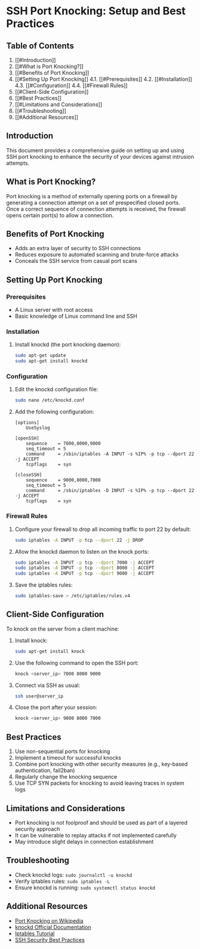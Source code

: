 # SSH Port Knocking: Setup and Best Practices

## Table of Contents

1. [[#Introduction]]
2. [[#What is Port Knocking?]]
3. [[#Benefits of Port Knocking]]
4. [[#Setting Up Port Knocking]] 4.1. [[#Prerequisites]] 4.2. [[#Installation]] 4.3. [[#Configuration]] 4.4. [[#Firewall Rules]]
5. [[#Client-Side Configuration]]
6. [[#Best Practices]]
7. [[#Limitations and Considerations]]
8. [[#Troubleshooting]]
9. [[#Additional Resources]]

## Introduction

This document provides a comprehensive guide on setting up and using SSH port knocking to enhance the security of your devices against intrusion attempts.

## What is Port Knocking?

Port knocking is a method of externally opening ports on a firewall by generating a connection attempt on a set of prespecified closed ports. Once a correct sequence of connection attempts is received, the firewall opens certain port(s) to allow a connection.

## Benefits of Port Knocking

- Adds an extra layer of security to SSH connections
- Reduces exposure to automated scanning and brute-force attacks
- Conceals the SSH service from casual port scans

## Setting Up Port Knocking

### Prerequisites

- A Linux server with root access
- Basic knowledge of Linux command line and SSH

### Installation

1. Install knockd (the port knocking daemon):

   ```bash
   sudo apt-get update
   sudo apt-get install knockd
   ```

### Configuration

1. Edit the knockd configuration file:

   ```bash
   sudo nano /etc/knockd.conf
   ```

2. Add the following configuration:

   ```
   [options]
       UseSyslog

   [openSSH]
       sequence    = 7000,8000,9000
       seq_timeout = 5
       command     = /sbin/iptables -A INPUT -s %IP% -p tcp --dport 22 -j ACCEPT
       tcpflags    = syn

   [closeSSH]
       sequence    = 9000,8000,7000
       seq_timeout = 5
       command     = /sbin/iptables -D INPUT -s %IP% -p tcp --dport 22 -j ACCEPT
       tcpflags    = syn
   ```

### Firewall Rules

1. Configure your firewall to drop all incoming traffic to port 22 by default:

   ```bash
   sudo iptables -A INPUT -p tcp --dport 22 -j DROP
   ```

2. Allow the knockd daemon to listen on the knock ports:

   ```bash
   sudo iptables -A INPUT -p tcp --dport 7000 -j ACCEPT
   sudo iptables -A INPUT -p tcp --dport 8000 -j ACCEPT
   sudo iptables -A INPUT -p tcp --dport 9000 -j ACCEPT
   ```

3. Save the iptables rules:

   ```bash
   sudo iptables-save > /etc/iptables/rules.v4
   ```

## Client-Side Configuration

To knock on the server from a client machine:

1. Install knock:

   ```bash
   sudo apt-get install knock
   ```

2. Use the following command to open the SSH port:

   ```bash
   knock <server_ip> 7000 8000 9000
   ```

3. Connect via SSH as usual:

   ```bash
   ssh user@server_ip
   ```

4. Close the port after your session:

   ```bash
   knock <server_ip> 9000 8000 7000
   ```

## Best Practices

1. Use non-sequential ports for knocking
2. Implement a timeout for successful knocks
3. Combine port knocking with other security measures (e.g., key-based authentication, fail2ban)
4. Regularly change the knocking sequence
5. Use TCP SYN packets for knocking to avoid leaving traces in system logs

## Limitations and Considerations

- Port knocking is not foolproof and should be used as part of a layered security approach
- It can be vulnerable to replay attacks if not implemented carefully
- May introduce slight delays in connection establishment

## Troubleshooting

- Check knockd logs: `sudo journalctl -u knockd`
- Verify iptables rules: `sudo iptables -L`
- Ensure knockd is running: `sudo systemctl status knockd`

## Additional Resources

- [Port Knocking on Wikipedia](https://en.wikipedia.org/wiki/Port_knocking)
- [knockd Official Documentation](https://linux.die.net/man/1/knockd)
- [Iptables Tutorial](https://www.frozentux.net/iptables-tutorial/iptables-tutorial.html)
- [SSH Security Best Practices](https://www.ssh.com/ssh/security/)

